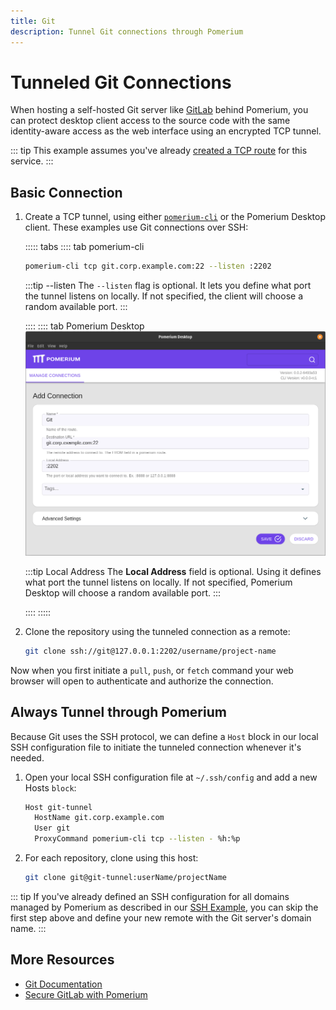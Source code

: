 ```yaml
---
title: Git
description: Tunnel Git connections through Pomerium
---
```


# Tunneled Git Connections

When hosting a self-hosted Git server like [GitLab](/guides/gitlab.md) behind Pomerium, you can protect desktop client access to the source code with the same identity-aware access as the web interface using an encrypted TCP tunnel.

::: tip
This example assumes you've already [created a TCP route](/docs/tcp/readme.md#configure-routes) for this service.
:::

 ## Basic Connection

 1. Create a TCP tunnel, using either [`pomerium-cli`](/docs/releases.md#pomerium-cli) or the Pomerium Desktop client. These examples use Git connections over SSH:

    ::::: tabs
    :::: tab pomerium-cli
    ```bash
    pomerium-cli tcp git.corp.example.com:22 --listen :2202
    ```

    :::tip --listen
    The `--listen` flag is optional. It lets you define what port the tunnel listens on locally. If not specified, the client will choose a random available port.
    :::

    ::::
    :::: tab Pomerium Desktop
    ![An example connection to a Git service from Pomerium Desktop](img/desktop/example-git-connection.png)

    :::tip Local Address
    The **Local Address** field is optional. Using it defines what port the tunnel listens on locally. If not specified, Pomerium Desktop will choose a random available port.
    :::

    ::::
    :::::

1. Clone the repository using the tunneled connection as a remote:

    ```bash
    git clone ssh://git@127.0.0.1:2202/username/project-name
    ```

Now when you first initiate a `pull`, `push`, or `fetch` command your web browser will open to authenticate and authorize the connection.

## Always Tunnel through Pomerium

Because Git uses the SSH protocol, we can define a `Host` block in our local SSH configuration file to initiate the tunneled connection whenever it's needed.

1. Open your local SSH configuration file at `~/.ssh/config` and add a new Hosts `block`:

    ```bash
    Host git-tunnel
      HostName git.corp.example.com
      User git
      ProxyCommand pomerium-cli tcp --listen - %h:%p
    ```

1. For each repository, clone using this host:

    ```bash
    git clone git@git-tunnel:userName/projectName
    ```

::: tip
If you've already defined an SSH configuration for all domains managed by Pomerium as described in our [SSH Example](/docs/tcp/ssh.md#always-tunnel-through-pomerium), you can skip the first step above and define your new remote with the Git server's domain name.
:::

## More Resources

- [Git Documentation](https://git-scm.com/doc)
- [Secure GitLab with Pomerium](/guides/gitlab.md)